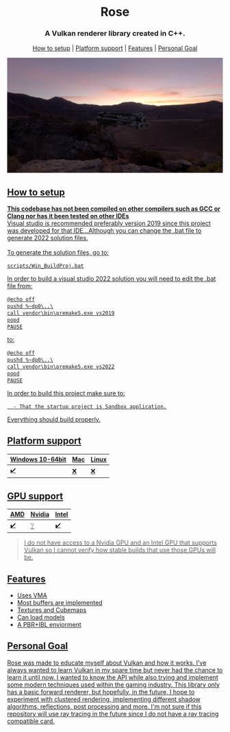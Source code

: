 <h1 align="center">
  Rose
</h1>

<h3 align="center">
A Vulkan renderer library created in C++.
</h3>


<p align="center">
  <a href="#how-to-setup">How to setup</a>
  |
  <a href="#platform-support">Platform support</a>
  |
  <a href="#features">Features</a>
  |
  <a href="#personal-goal">Personal Goal</a>
</p>
  
  
<p align="center">
<a href="#"><img src="resources/preview-1.PNG" width="950"/>
</p>


How to setup
-------------
  
**This codebase has not been compiled on other compilers such as GCC or Clang nor has it been tested on other IDEs**
<br>
Visual studio is recommended preferably version 2019 since this project was developed for that IDE...Although you can change the .bat file to generate 2022 solution files.
<br>
<br>
To generate the solution files, go to:
```
scripts/Win_BuildProj.bat
```


In order to build a visual studio 2022 solution you will need to edit the .bat file from:
```
@echo off
pushd %~dp0\..\
call vendor\bin\premake5.exe vs2019
popd
PAUSE
```

to:
```
@echo off
pushd %~dp0\..\
call vendor\bin\premake5.exe vs2022
popd
PAUSE
```

In order to build this project make sure to:
```
  - That the startup project is Sandbox application.
```
Everything should build properly.
 

## Platform support
| Windows 10-64bit | Mac | Linux |
| --- | --- | --- |
| :heavy_check_mark: | :x: | :x: |


## GPU support
| AMD | Nvidia | Intel |
| --- | --- | --- |
| :heavy_check_mark: | :grey_question: | :heavy_check_mark: |
<blockquote>
I do not have access to a Nvidia GPU and an Intel GPU that supports Vulkan so I cannot verify how stable builds that use those GPUs will be.
</blockquote>
 
## Features
* Uses VMA
* Most buffers are implemented
* Textures and Cubemaps
* Can load models
* A PBR+IBL enviorment

## Personal Goal
Rose was made to educate myself about Vulkan and how it works. I've always wanted to learn Vulkan in my spare time but never had the chance to learn it until now. I wanted to know the API while also trying and implement some modern techniques used within the gaming industry. This library only has a basic forward renderer, but hopefully, in the future, I hope to experiment with clustered rendering, implementing different shadow algorithms, reflections, post processing and more. I'm not sure if this repository will use ray tracing in the future since I do not have a ray tracing compatible card.
